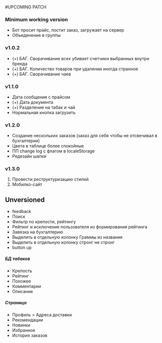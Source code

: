 #UPCOMING PATCH

### Minimum working version
* Бот просит прайс, постит заказ, загружает на сервер
* Объединение в группы

### v1.0.2
* (+) БАГ. Сворачивание всех убивает счетчики выбранных внутри бренда
* (+) БАГ. Количество товаров при удалении иногда странное
* (+) БАГ. Сворачивание чаев

### v1.1.0
* Дата сообщения с прайсом
* (+) Дата документа
* (+) Разделение на табак и чай
* Нормальная кнопка загрузить


### v1.2.0
* Создание нескольких заказов (заказ для себя чтобы не отсвечивал в бухгалтерии)
* Цвета в таблице более спокойные
* ПП change log с флагом в localeStorage
* Редезайн шапки

### v1.3.0
1. Провести реструктуризацию стилей
2. Мобилко-сайт

## Unversioned
* feedback
* Поиск
* Фильтр по крепости, рейтингу
* Рейтинг и исключение пользователя из формирования рейтинга
* Завязка на бухгалтерию
* Выделить в отдельную колонку Граммы из названия
* Выделить в отдельную колонку стронг не стронг
* button up


##### БД табаков
* Крепость
* Рейтинг
* Похожее
* Комментарии
* Описание

##### Страница
* Профиль > Адреса доставки
* Рекомендации
* Новинки
* Избранное
* История заказов







